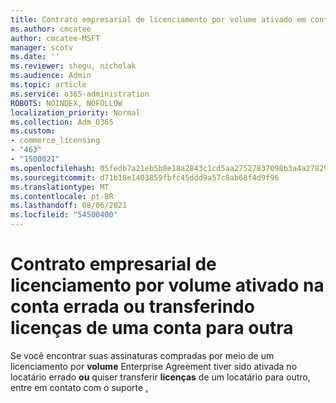 ```yaml
---
title: Contrato empresarial de licenciamento por volume ativado em conta errada
ms.author: cmcatee
author: cmcatee-MSFT
manager: scotv
ms.date: ''
ms.reviewer: shegu, nicholak
ms.audience: Admin
ms.topic: article
ms.service: o365-administration
ROBOTS: NOINDEX, NOFOLLOW
localization_priority: Normal
ms.collection: Adm_O365
ms.custom:
- commerce_licensing
- "463"
- "1500021"
ms.openlocfilehash: 05fedb7a21eb5b0e18a2843c1cd5aa27527837098b3a4a278298d2e92d8da6d3
ms.sourcegitcommit: d71b18e1403859fbfc45ddd9a57c8ab68f4d9f96
ms.translationtype: MT
ms.contentlocale: pt-BR
ms.lasthandoff: 08/06/2021
ms.locfileid: "54500400"
---
```

# <a name="volume-licensing-enterprise-agreement-activated-on-the-wrong-account-or-transferring-licenses-from-one-account-to-another"></a>Contrato empresarial de licenciamento por volume ativado na conta errada ou transferindo licenças de uma conta para outra

Se você encontrar suas assinaturas compradas por meio de um licenciamento por **volume** Enterprise Agreement tiver sido ativada no locatário errado **ou** quiser transferir **licenças** de um locatário para outro, entre em contato com o suporte [.](https://go.microsoft.com/fwlink/p/?linkid=518322)